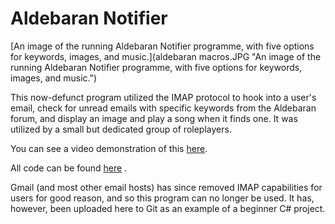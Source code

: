 # Aldebaran Notifier



[An image of the running Aldebaran Notifier programme, with five options for keywords, images, and music.](aldebaran macros.JPG "An image of the running Aldebaran Notifier programme, with five options for keywords, images, and music.")



This now-defunct program utilized the IMAP protocol to hook into a user's email, check for unread emails with specific keywords from the Aldebaran forum, and display an image and play a song when it finds one. It was utilized by a small but dedicated group of roleplayers.



You can see a video demonstration of this [here](https://www.youtube.com/watch?v=4GosqcODUCY).



All code can be found [here](.\\EmailRadioButton) .



Gmail (and most other email hosts) has since removed IMAP capabilities for users for good reason, and so this program can no longer be used. It has, however, been uploaded here to Git as an example of a beginner C# project.

